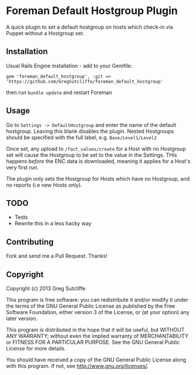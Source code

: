# Foreman Default Hostgroup Plugin

A quick plugin to set a default hostgroup on hosts which check-in via Puppet without
a Hostgroup set.

## Installation

Usual Rails Engine installation - add to your Gemfile:

    gem 'foreman_default_hostgroup', :git => 'https://github.com/GregSutcliffe/foreman_default_hostgroup'

then run `bundle update` and restart Foreman

## Usage

Go to `Settings -> DefaultHostgroup` and enter the name of the default
hostgroup. Leaving this blank disables the plugin. Nested Hostgroups should be
specified with the full label, e.g. `Base/Level1/Level2`

Once set, any upload to `/fact_values/create` for a Host with no Hostgroup set
will cause the Hostgroup to be set to the value in the Settings. THis happens
*before* the ENC data is downloaded, meaning it applies for a Host's very first
run.

The plugin only sets the Hostgroup for Hosts which have no Hostgroup, and no
reports (i.e new Hosts only).

## TODO

* Tests
* Rewrite this in a less hacky way

## Contributing

Fork and send me a Pull Request. Thanks!

## Copyright

Copyright (c) 2013 Greg Sutcliffe

This program is free software: you can redistribute it and/or modify
it under the terms of the GNU General Public License as published by
the Free Software Foundation, either version 3 of the License, or
(at your option) any later version.

This program is distributed in the hope that it will be useful,
but WITHOUT ANY WARRANTY; without even the implied warranty of
MERCHANTABILITY or FITNESS FOR A PARTICULAR PURPOSE.  See the
GNU General Public License for more details.

You should have received a copy of the GNU General Public License
along with this program.  If not, see <http://www.gnu.org/licenses/>.

